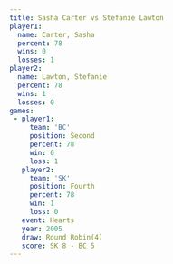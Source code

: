 ```yaml
---
title: Sasha Carter vs Stefanie Lawton
player1:                
  name: Carter, Sasha   
  percent: 78           
  wins: 0               
  losses: 1             
player2:                
  name: Lawton, Stefanie
  percent: 78           
  wins: 1               
  losses: 0             
games:
 - player1:          
     team: 'BC'      
     position: Second
     percent: 78     
     win: 0          
     loss: 1         
   player2:          
     team: 'SK'      
     position: Fourth
     percent: 78     
     win: 1          
     loss: 0         
   event: Hearts       
   year: 2005          
   draw: Round Robin(4)
   score: SK 8 - BC 5  
---
```

